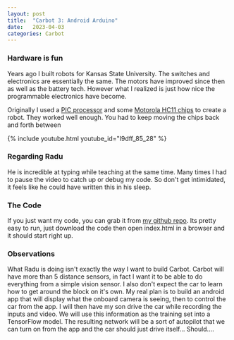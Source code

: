 ```yaml
---
layout: post
title:  "Carbot 3: Android Arduino"
date:   2023-04-03
categories: Carbot
---
```


### Hardware is fun
Years ago I built robots for Kansas State University. The switches and electronics are essentially the same. The motors have improved since then as well as the battery tech. However what I realized is just how nice the programmable electronics have become.

Originally I used a [PIC processor](https://www.microchip.com/en-us/products/microcontrollers-and-microprocessors/8-bit-mcus/pic-mcus) and some [Motorola HC11 chips](https://en.wikipedia.org/wiki/Motorola_68HC11) to create a robot. They worked well enough. You had to keep moving the chips back and forth between  


{% include youtube.html youtube_id="I9dff_85_28" %}

### Regarding Radu
He is incredible at typing while teaching at the same time. Many times I had to pause the video to catch up or debug my code. So don't get intimidated, it feels like he could have written this in his sleep.


### The Code
If you just want my code, you can grab it from [my github repo](https://github.com/paulin/coding-with-radu). Its pretty easy to run, just download the code then open index.html in a browser and it should start right up.


### Observations
What Radu is doing isn't exactly the way I want to build Carbot. Carbot will have more than 5 distance sensors, in fact I want it to be able to do everything from a simple vision sensor. I also don't expect the car to learn how to get around the block on it's own. My real plan is to build an android app that will display what the onboard camera is seeing, then to control the car from the app. I will then have my son drive the car while recording the inputs and video. We will use this information as the training set into a TensorFlow model.  The resulting network will be a sort of autopilot that we can turn on from the app and the car should just drive itself...  Should....
